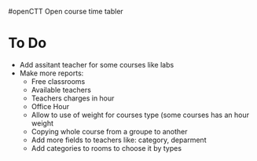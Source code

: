 #openCTT
Open course time tabler

# To Do
* Add assitant teacher for some courses like labs
* Make more reports:
    * Free classrooms
    * Available teachers
    * Teachers charges in hour
    * Office Hour
    * Allow to use of weight for courses type (some courses has an hour weight
    * Copying whole course from a groupe to another
    * Add more fields to teachers like: category, deparment
    * Add categories to rooms to choose it by types
